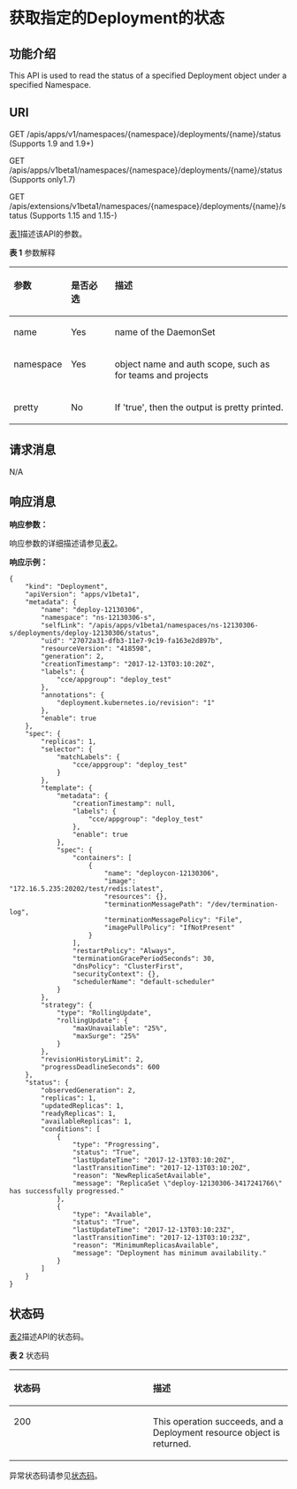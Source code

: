 # 获取指定的Deployment的状态<a name="cce_02_0123"></a>

## 功能介绍<a name="section37553505"></a>

This API is used to read the status of a specified Deployment object under a specified Namespace.

## URI<a name="section2437233"></a>

GET /apis/apps/v1/namespaces/\{namespace\}/deployments/\{name\}/status \(Supports 1.9 and 1.9+\)

GET /apis/apps/v1beta1/namespaces/\{namespace\}/deployments/\{name\}/status \(Supports only1.7\)

GET /apis/extensions/v1beta1/namespaces/\{namespace\}/deployments/\{name\}/status \(Supports 1.15 and 1.15-\)

[表1](#d0e35701)描述该API的参数。

**表 1**  参数解释

<a name="d0e35701"></a>
<table><thead align="left"><tr id="row65104669"><th class="cellrowborder" valign="top" width="16.328367163283673%" id="mcps1.2.4.1.1"><p id="p65652297517"><a name="p65652297517"></a><a name="p65652297517"></a>参数</p>
</th>
<th class="cellrowborder" valign="top" width="16.328367163283673%" id="mcps1.2.4.1.2"><p id="p165661629135114"><a name="p165661629135114"></a><a name="p165661629135114"></a>是否必选</p>
</th>
<th class="cellrowborder" valign="top" width="67.34326567343265%" id="mcps1.2.4.1.3"><p id="p14567629115114"><a name="p14567629115114"></a><a name="p14567629115114"></a>描述</p>
</th>
</tr>
</thead>
<tbody><tr id="row31480888"><td class="cellrowborder" valign="top" width="16.328367163283673%" headers="mcps1.2.4.1.1 "><p id="p66924004"><a name="p66924004"></a><a name="p66924004"></a>name</p>
</td>
<td class="cellrowborder" valign="top" width="16.328367163283673%" headers="mcps1.2.4.1.2 "><p id="p52135240"><a name="p52135240"></a><a name="p52135240"></a>Yes</p>
</td>
<td class="cellrowborder" valign="top" width="67.34326567343265%" headers="mcps1.2.4.1.3 "><p id="p62204941"><a name="p62204941"></a><a name="p62204941"></a>name of the DaemonSet</p>
</td>
</tr>
<tr id="row22973563"><td class="cellrowborder" valign="top" width="16.328367163283673%" headers="mcps1.2.4.1.1 "><p id="p48919348"><a name="p48919348"></a><a name="p48919348"></a>namespace</p>
</td>
<td class="cellrowborder" valign="top" width="16.328367163283673%" headers="mcps1.2.4.1.2 "><p id="p3044257"><a name="p3044257"></a><a name="p3044257"></a>Yes</p>
</td>
<td class="cellrowborder" valign="top" width="67.34326567343265%" headers="mcps1.2.4.1.3 "><p id="p45258283"><a name="p45258283"></a><a name="p45258283"></a>object name and auth scope, such as for teams and projects</p>
</td>
</tr>
<tr id="row4671366"><td class="cellrowborder" valign="top" width="16.328367163283673%" headers="mcps1.2.4.1.1 "><p id="p42836357"><a name="p42836357"></a><a name="p42836357"></a>pretty</p>
</td>
<td class="cellrowborder" valign="top" width="16.328367163283673%" headers="mcps1.2.4.1.2 "><p id="p47192917"><a name="p47192917"></a><a name="p47192917"></a>No</p>
</td>
<td class="cellrowborder" valign="top" width="67.34326567343265%" headers="mcps1.2.4.1.3 "><p id="p64529950"><a name="p64529950"></a><a name="p64529950"></a>If 'true', then the output is pretty printed.</p>
</td>
</tr>
</tbody>
</table>

## 请求消息<a name="section21935102"></a>

N/A

## 响应消息<a name="section63198193"></a>

**响应参数：**

响应参数的详细描述请参见[表2](创建Deployment.md#table12862324102610)。

**响应示例：**

```
{
    "kind": "Deployment",
    "apiVersion": "apps/v1beta1",
    "metadata": {
        "name": "deploy-12130306",
        "namespace": "ns-12130306-s",
        "selfLink": "/apis/apps/v1beta1/namespaces/ns-12130306-s/deployments/deploy-12130306/status",
        "uid": "27072a31-dfb3-11e7-9c19-fa163e2d897b",
        "resourceVersion": "418598",
        "generation": 2,
        "creationTimestamp": "2017-12-13T03:10:20Z",
        "labels": {
            "cce/appgroup": "deploy_test"
        },
        "annotations": {
            "deployment.kubernetes.io/revision": "1"
        },
        "enable": true
    },
    "spec": {
        "replicas": 1,
        "selector": {
            "matchLabels": {
                "cce/appgroup": "deploy_test"
            }
        },
        "template": {
            "metadata": {
                "creationTimestamp": null,
                "labels": {
                    "cce/appgroup": "deploy_test"
                },
                "enable": true
            },
            "spec": {
                "containers": [
                    {
                        "name": "deploycon-12130306",
                        "image": "172.16.5.235:20202/test/redis:latest",
                        "resources": {},
                        "terminationMessagePath": "/dev/termination-log",
                        "terminationMessagePolicy": "File",
                        "imagePullPolicy": "IfNotPresent"
                    }
                ],
                "restartPolicy": "Always",
                "terminationGracePeriodSeconds": 30,
                "dnsPolicy": "ClusterFirst",
                "securityContext": {},
                "schedulerName": "default-scheduler"
            }
        },
        "strategy": {
            "type": "RollingUpdate",
            "rollingUpdate": {
                "maxUnavailable": "25%",
                "maxSurge": "25%"
            }
        },
        "revisionHistoryLimit": 2,
        "progressDeadlineSeconds": 600
    },
    "status": {
        "observedGeneration": 2,
        "replicas": 1,
        "updatedReplicas": 1,
        "readyReplicas": 1,
        "availableReplicas": 1,
        "conditions": [
            {
                "type": "Progressing",
                "status": "True",
                "lastUpdateTime": "2017-12-13T03:10:20Z",
                "lastTransitionTime": "2017-12-13T03:10:20Z",
                "reason": "NewReplicaSetAvailable",
                "message": "ReplicaSet \"deploy-12130306-3417241766\" has successfully progressed."
            },
            {
                "type": "Available",
                "status": "True",
                "lastUpdateTime": "2017-12-13T03:10:23Z",
                "lastTransitionTime": "2017-12-13T03:10:23Z",
                "reason": "MinimumReplicasAvailable",
                "message": "Deployment has minimum availability."
            }
        ]
    }
}
```

## 状态码<a name="section31912827"></a>

[表2](#d0e35779)描述API的状态码。

**表 2**  状态码

<a name="d0e35779"></a>
<table><thead align="left"><tr id="row14389536"><th class="cellrowborder" valign="top" width="50%" id="mcps1.2.3.1.1"><p id="p24701750"><a name="p24701750"></a><a name="p24701750"></a>状态码</p>
</th>
<th class="cellrowborder" valign="top" width="50%" id="mcps1.2.3.1.2"><p id="p54684770"><a name="p54684770"></a><a name="p54684770"></a>描述</p>
</th>
</tr>
</thead>
<tbody><tr id="row281353"><td class="cellrowborder" valign="top" width="50%" headers="mcps1.2.3.1.1 "><p id="p22789653"><a name="p22789653"></a><a name="p22789653"></a>200</p>
</td>
<td class="cellrowborder" valign="top" width="50%" headers="mcps1.2.3.1.2 "><p id="p34022638"><a name="p34022638"></a><a name="p34022638"></a>This operation succeeds, and a Deployment resource object is returned.</p>
</td>
</tr>
</tbody>
</table>

异常状态码请参见[状态码](状态码.md)。

